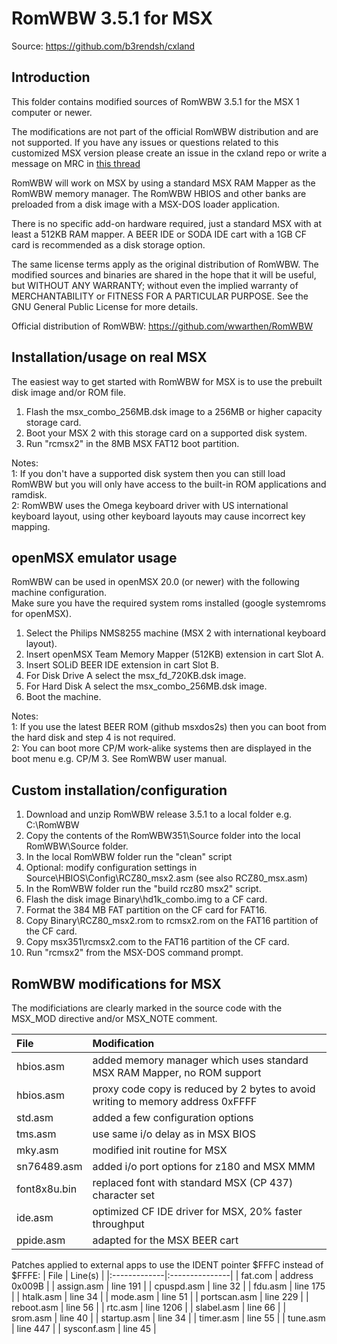 # RomWBW 3.5.1 for MSX

Source: https://github.com/b3rendsh/cxland

## Introduction

This folder contains modified sources of RomWBW 3.5.1 for the MSX 1 computer or newer.

The modifications are not part of the official RomWBW distribution and are not supported. If you have any issues or questions related to this customized MSX version please create an issue in the cxland repo or write a message on MRC in [this thread](https://msx.org/forum/msx-talk/development/a-modern-cpm-for-msx)

RomWBW will work on MSX by using a standard MSX RAM Mapper as the RomWBW memory manager.
The RomWBW HBIOS and other banks are preloaded from a disk image with a MSX-DOS loader application.

There is no specific add-on hardware required, just a standard MSX with at least a 512KB RAM mapper.
A BEER IDE or SODA IDE cart with a 1GB CF card is recommended as a disk storage option.

The same license terms apply as the original distribution of RomWBW. The modified sources and binaries are shared in the hope that it will be useful, but WITHOUT ANY WARRANTY; without even the implied warranty of MERCHANTABILITY or FITNESS FOR A PARTICULAR PURPOSE. See the GNU General Public License for more details.

Official distribution of RomWBW: https://github.com/wwarthen/RomWBW

## Installation/usage on real MSX

The easiest way to get started with RomWBW for MSX is to use the prebuilt disk image and/or ROM file.
1. Flash the msx_combo_256MB.dsk image to a 256MB or higher capacity storage card.
2. Boot your MSX 2 with this storage card on a supported disk system.
3. Run "rcmsx2" in the 8MB MSX FAT12 boot partition.  

Notes:  
1: If you don't have a supported disk system then you can still load RomWBW but you will only have
access to the built-in ROM applications and ramdisk.  
2: RomWBW uses the Omega keyboard driver with US international keyboard layout, using other keyboard layouts may cause incorrect key mapping.

## openMSX emulator usage

RomWBW can be used in openMSX 20.0 (or newer) with the following machine configuration.  
Make sure you have the required system roms installed (google systemroms for openMSX).  
1. Select the Philips NMS8255 machine (MSX 2 with international keyboard layout).
2. Insert openMSX Team Memory Mapper (512KB) extension in cart Slot A.
3. Insert SOLiD BEER IDE extension in cart Slot B.
4. For Disk Drive A select the msx_fd_720KB.dsk image.
5. For Hard Disk A select the msx_combo_256MB.dsk image.
6. Boot the machine.  

Notes:  
1: If you use the latest BEER ROM (github msxdos2s) then you can boot from the hard disk and step 4 is not required.  
2: You can boot more CP/M work-alike systems then are displayed in the boot menu e.g. CP/M 3. See RomWBW user manual.

## Custom installation/configuration

1. Download and unzip RomWBW release 3.5.1 to a local folder e.g. C:\RomWBW
2. Copy the contents of the RomWBW351\Source folder into the local RomWBW\Source folder.
3. In the local RomWBW folder run the "clean" script
4. Optional: modify configuration settings in Source\HBIOS\Config\RCZ80_msx2.asm (see also RCZ80_msx.asm)
5. In the RomWBW folder run the "build rcz80 msx2" script.
6. Flash the disk image Binary\hd1k_combo.img to a CF card.
7. Format the 384 MB FAT partition on the CF card for FAT16.
8. Copy Binary\RCZ80_msx2.rom to rcmsx2.rom on the FAT16 partition of the CF card.
9. Copy msx351\rcmsx2.com to the FAT16 partition of the CF card.
10. Run "rcmsx2" from the MSX-DOS command prompt.

## RomWBW modifications for MSX

The modificiations are clearly marked in the source code with the MSX_MOD directive and/or MSX_NOTE comment.

| File         | Modification                                           |
|:-------------|:-------------------------------------------------------|
| hbios.asm    | added memory manager which uses standard MSX RAM Mapper, no ROM support |
| hbios.asm    | proxy code copy is reduced by 2 bytes to avoid writing to memory address 0xFFFF |
| std.asm      | added a few configuration options                      |
| tms.asm      | use same i/o delay as in MSX BIOS                      |
| mky.asm      | modified init routine for MSX                          |
| sn76489.asm  | added i/o port options for z180 and MSX MMM            | 
| font8x8u.bin | replaced font with standard MSX (CP 437) character set |
| ide.asm      | optimized CF IDE driver for MSX, 20% faster throughput |
| ppide.asm    | adapted for the MSX BEER cart                          |

Patches applied to external apps to use the IDENT pointer $FFFC instead of $FFFE:
| File         | Line(s)        |
|:-------------|:---------------|
| fat.com      | address 0x009B |
| assign.asm   | line 191       |
| cpuspd.asm   | line 32        |
| fdu.asm      | line 175       |
| htalk.asm    | line 34        |
| mode.asm     | line 51        |
| portscan.asm | line 229       |
| reboot.asm   | line 56        |
| rtc.asm      | line 1206      |
| slabel.asm   | line 66        |
| srom.asm     | line 40        |
| startup.asm  | line 34        |
| timer.asm    | line 55        |
| tune.asm     | line 447       |
| sysconf.asm  | line 45        |
